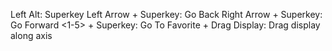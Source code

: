 Left Alt:				Superkey
Left Arrow + Superkey:	Go Back
Right Arrow + Superkey:	Go Forward
<1-5> + Superkey:		Go To Favorite
<Shift> + Drag Display:	Drag display along axis

